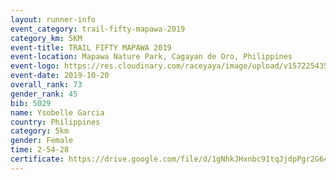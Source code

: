 ```yaml
---
layout: runner-info 
event_category: trail-fifty-mapawa-2019 
category_km: 5KM 
event-title: TRAIL FIFTY MAPAWA 2019  
event-location: Mapawa Nature Park, Cagayan de Oro, Philippines 
event-logo: https://res.cloudinary.com/raceyaya/image/upload/v1572254355/logo/trail-fifty-mapawa_fizjmb.jpg 
event-date: 2019-10-20 
overall_rank: 73
gender_rank: 45
bib: 5029
name: Ysobelle Garcia
country: Philippines
category: 5km
gender: Female
time: 2-54-28
certificate: https://drive.google.com/file/d/1gNhkJHxnbc91tqJjdpPgr2G645Mrb6k7/view?usp=sharing
---
```


